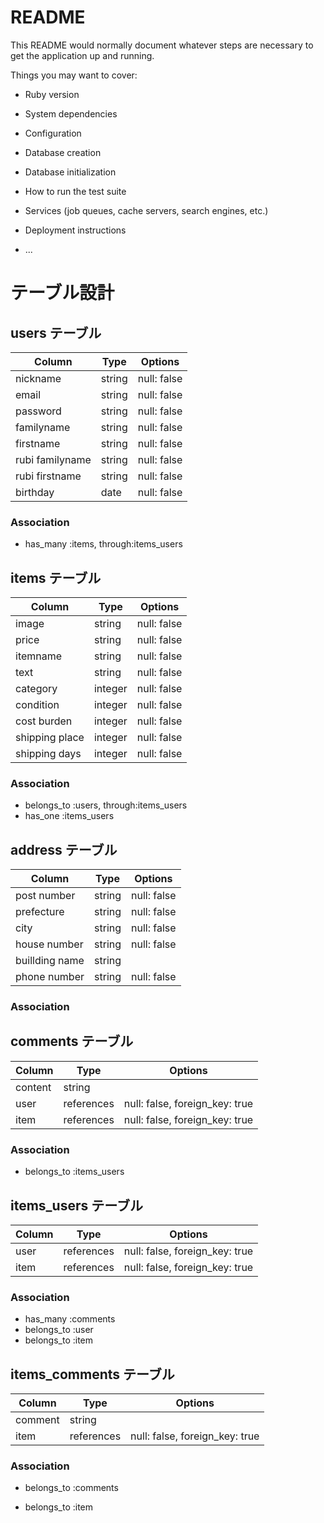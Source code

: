 # README

This README would normally document whatever steps are necessary to get the
application up and running.

Things you may want to cover:

* Ruby version

* System dependencies

* Configuration

* Database creation

* Database initialization

* How to run the test suite

* Services (job queues, cache servers, search engines, etc.)

* Deployment instructions

* ...

# テーブル設計

## users テーブル
| Column          | Type   | Options     |
| --------------- | ------ | ----------- |
| nickname        | string | null: false | 
| email           | string | null: false |
| password        | string | null: false |
| familyname      | string | null: false |
| firstname       | string | null: false |
| rubi familyname | string | null: false |
| rubi firstname  | string | null: false |
| birthday        | date   | null: false |

### Association
- has_many :items, through:items_users


## items テーブル
| Column         | Type    | Options     |
| -------------- | ------- | ----------- |
| image          | string  | null: false |
| price          | string  | null: false |
| itemname       | string  | null: false |
| text           | string  | null: false |
| category       | integer | null: false |
| condition      | integer | null: false |
| cost burden    | integer | null: false |
| shipping place | integer | null: false |
| shipping days  | integer | null: false |

### Association
- belongs_to :users, through:items_users
- has_one :items_users



## address テーブル
| Column         | Type       | Options     |
| -------------- | ---------- | ----------- |
| post number    | string     | null: false |
| prefecture     | string     | null: false |
| city           | string     | null: false |
| house number   | string     | null: false |
| buillding name | string     |             |
| phone number   | string     | null: false |

### Association


## comments テーブル
| Column  | Type       | Options                        |
| ------- | ---------- | ------------------------------ |
| content | string     |                                |
| user    | references | null: false, foreign_key: true |
| item    | references | null: false, foreign_key: true |

### Association
- belongs_to :items_users



## items_users テーブル
| Column | Type       | Options                        |
| ------ | ---------- | ------------------------------ |
| user   | references | null: false, foreign_key: true |
| item   | references | null: false, foreign_key: true |

### Association
- has_many :comments
- belongs_to :user
- belongs_to :item 


## items_comments テーブル
| Column  | Type       | Options                        |
| ------- | ---------- | ------------------------------ |
| comment | string     |                                |
| item    | references | null: false, foreign_key: true |

### Association
- belongs_to :comments

- belongs_to :item
